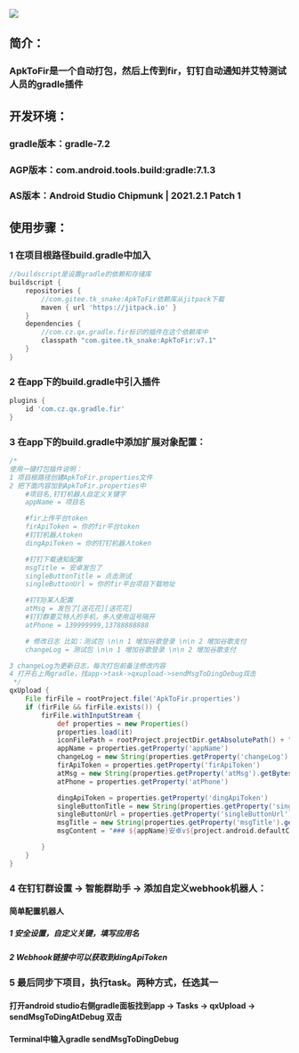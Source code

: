 [![](https://jitpack.io/v/com.gitee.tk_snake/ApkToFir.svg)](https://jitpack.io/#com.gitee.tk_snake/ApkToFir)
## 简介：
### ApkToFir是一个自动打包，然后上传到fir，钉钉自动通知并艾特测试人员的gradle插件

## 开发环境：
### gradle版本：gradle-7.2
### AGP版本：com.android.tools.build:gradle:7.1.3
### AS版本：Android Studio Chipmunk | 2021.2.1 Patch 1

## 使用步骤：
### 1 在项目根路径build.gradle中加入
```groovy
//buildscript是设置gradle的依赖和存储库
buildscript {
    repositories {
        //com.gitee.tk_snake:ApkToFir依赖库从jitpack下载
        maven { url 'https://jitpack.io' }
    }
    dependencies {
        //com.cz.qx.gradle.fir标识的插件在这个依赖库中
        classpath "com.gitee.tk_snake:ApkToFir:v7.1"
    }
}
```

### 2 在app下的build.gradle中引入插件
```groovy
plugins {
    id 'com.cz.qx.gradle.fir'
}
```

### 3 在app下的build.gradle中添加扩展对象配置：
```groovy
/*
使用一键打包插件说明：
1 项目根路径创建ApkToFir.properties文件
2 把下面内容加到ApkToFir.properties中
    #项目名,钉钉机器人自定义关键字
    appName = 项目名

    #fir上传平台token
    firApiToken = 你的fir平台token
    #钉钉机器人token
    dingApiToken = 你的钉钉机器人token

    #钉钉下载通知配置
    msgTitle = 安卓发包了
    singleButtonTitle = 点击测试
    singleButtonUrl = 你的fir平台项目下载地址

    #钉钉@某人配置
    atMsg = 发包了[送花花][送花花]
    #钉钉群要艾特人的手机，多人使用逗号隔开
    atPhone = 139999999,13788888888

    # 修改日志 比如：测试包 \n\n 1 增加谷歌登录 \n\n 2 增加谷歌支付
    changeLog = 测试包 \n\n 1 增加谷歌登录 \n\n 2 增加谷歌支付

3 changeLog为更新日志，每次打包前备注修改内容
4 打开右上角gradle，找app->task->qxupload->sendMsgToDingDebug双击
 */
qxUpload {
    File firFile = rootProject.file('ApkToFir.properties')
    if (firFile && firFile.exists()) {
        firFile.withInputStream {
            def properties = new Properties()
            properties.load(it)
            iconFilePath = rootProject.projectDir.getAbsolutePath() + "/app/src/main/res/mipmap-xhdpi/ic_launcher.png"
            appName = properties.getProperty('appName')
            changeLog = new String(properties.getProperty('changeLog').getBytes("ISO8859-1"), "utf-8")
            firApiToken = properties.getProperty('firApiToken')
            atMsg = new String(properties.getProperty('atMsg').getBytes("ISO8859-1"), "utf-8")
            atPhone = properties.getProperty('atPhone')

            dingApiToken = properties.getProperty('dingApiToken')
            singleButtonTitle = new String(properties.getProperty('singleButtonTitle').getBytes("ISO8859-1"), "utf-8")
            singleButtonUrl = properties.getProperty('singleButtonUrl')
            msgTitle = new String(properties.getProperty('msgTitle').getBytes("ISO8859-1"), "utf-8")
            msgContent = "### ${appName}安卓v${project.android.defaultConfig.versionName}发布 \n\n 日志：\n\n ${changeLog} \n\n [下载地址](${singleButtonUrl})"

        }
    }
}
```

### 4 在钉钉群设置 -> 智能群助手 -> 添加自定义webhook机器人：
#### 简单配置机器人
##### 1 安全设置，自定义关键，填写应用名
##### 2 Webhook链接中可以获取到dingApiToken

### 5 最后同步下项目，执行task。两种方式，任选其一
#### 打开android studio右侧gradle面板找到app -> Tasks -> qxUpload -> sendMsgToDingAtDebug 双击
#### Terminal中输入gradle sendMsgToDingDebug

